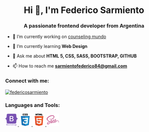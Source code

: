<h1 align="center">Hi 👋, I'm Federico Sarmiento</h1>
<h3 align="center">A passionate frontend developer from Argentina</h3>

- 🔭 I’m currently working on [counseling mundo](https://counselingmundo.000webhostapp.com/)

- 🌱 I’m currently learning **Web Design**

- 💬 Ask me about **HTML 5, CSS, SASS, BOOTSTRAP, GITHUB**

- 📫 How to reach me **sarmientofederico84@gmail.com**

<h3 align="left">Connect with me:</h3>
<p align="left">
<a href="https://linkedin.com/in/federicosarmiento" target="blank"><img align="center" src="https://raw.githubusercontent.com/rahuldkjain/github-profile-readme-generator/master/src/images/icons/Social/linked-in-alt.svg" alt="federicosarmiento" height="30" width="40" /></a>
</p>

<h3 align="left">Languages and Tools:</h3>
<p align="left"> <a href="https://getbootstrap.com" target="_blank" rel="noreferrer"> <img src="https://raw.githubusercontent.com/devicons/devicon/master/icons/bootstrap/bootstrap-plain-wordmark.svg" alt="bootstrap" width="40" height="40"/> </a> <a href="https://www.w3schools.com/css/" target="_blank" rel="noreferrer"> <img src="https://raw.githubusercontent.com/devicons/devicon/master/icons/css3/css3-original-wordmark.svg" alt="css3" width="40" height="40"/> </a> <a href="https://www.w3.org/html/" target="_blank" rel="noreferrer"> <img src="https://raw.githubusercontent.com/devicons/devicon/master/icons/html5/html5-original-wordmark.svg" alt="html5" width="40" height="40"/> </a> <a href="https://sass-lang.com" target="_blank" rel="noreferrer"> <img src="https://raw.githubusercontent.com/devicons/devicon/master/icons/sass/sass-original.svg" alt="sass" width="40" height="40"/> </a> </p>

